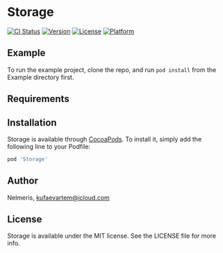 # Storage

[![CI Status](https://img.shields.io/travis/Nelmeris/Storage.svg?style=flat)](https://travis-ci.org/Nelmeris/Storage)
[![Version](https://img.shields.io/cocoapods/v/Storage.svg?style=flat)](https://cocoapods.org/pods/Storage)
[![License](https://img.shields.io/cocoapods/l/Storage.svg?style=flat)](https://cocoapods.org/pods/Storage)
[![Platform](https://img.shields.io/cocoapods/p/Storage.svg?style=flat)](https://cocoapods.org/pods/Storage)

## Example

To run the example project, clone the repo, and run `pod install` from the Example directory first.

## Requirements

## Installation

Storage is available through [CocoaPods](https://cocoapods.org). To install
it, simply add the following line to your Podfile:

```ruby
pod 'Storage'
```

## Author

Nelmeris, kufaevartem@icloud.com

## License

Storage is available under the MIT license. See the LICENSE file for more info.
